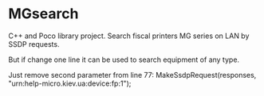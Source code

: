 # MGsearch
C++ and Poco library project. Search fiscal printers MG series on LAN by SSDP requests.

But if change one line it can be used to search equipment of any type.

Just remove second parameter from line 77:
MakeSsdpRequest(responses, "urn:help-micro.kiev.ua:device:fp:1");
